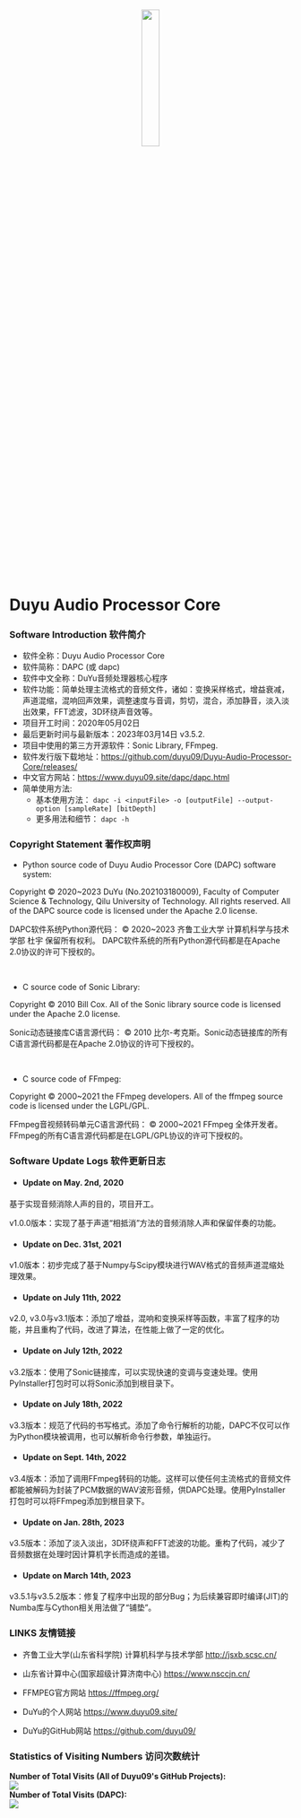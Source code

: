 <p align="center">
  <br>
  <img src="https://github.com/duyu09/Audio-Processing-Website/assets/92843163/b1ba666d-840c-4365-8975-65a33b8d7517" style="width:25%;">
</p>
<br>

# Duyu Audio Processor Core

### Software Introduction  软件简介

- 软件全称：Duyu Audio Processor Core
- 软件简称：DAPC (或 dapc)
- 软件中文全称：DuYu音频处理器核心程序
- 软件功能：简单处理主流格式的音频文件，诸如：变换采样格式，增益衰减，声道混缩，混响回声效果，调整速度与音调，剪切，混合，添加静音，淡入淡出效果，FFT滤波，3D环绕声音效等。
- 项目开工时间：2020年05月02日
- 最后更新时间与最新版本：2023年03月14日 v3.5.2.
- 项目中使用的第三方开源软件：Sonic Library, FFmpeg.
- 软件发行版下载地址：https://github.com/duyu09/Duyu-Audio-Processor-Core/releases/
- 中文官方网站：https://www.duyu09.site/dapc/dapc.html
- 简单使用方法:
  - 基本使用方法：
`dapc -i <inputFile> -o [outputFile] --output-option [sampleRate] [bitDepth]`
  - 更多用法和细节：
`dapc -h`

### Copyright Statement  著作权声明

- Python source code of Duyu Audio Processor Core (DAPC) software system:

Copyright &copy; 2020~2023 DuYu (No.202103180009), Faculty of Computer Science & Technology, Qilu University of Technology. All rights reserved. All of the DAPC source code is licensed under the Apache 2.0 license.

DAPC软件系统Python源代码： &copy; 2020~2023 齐鲁工业大学 计算机科学与技术学部 杜宇 保留所有权利。 DAPC软件系统的所有Python源代码都是在Apache 2.0协议的许可下授权的。

<br>

- C source code of Sonic Library:

Copyright &copy; 2010 Bill Cox. All of the Sonic library source code is licensed under the Apache 2.0 license.

Sonic动态链接库C语言源代码： &copy; 2010 比尔-考克斯。Sonic动态链接库的所有C语言源代码都是在Apache 2.0协议的许可下授权的。

<br>

- C source code of FFmpeg:

Copyright &copy; 2000~2021 the FFmpeg developers. All of the ffmpeg source code is licensed under the LGPL/GPL.

FFmpeg音视频转码单元C语言源代码： &copy; 2000~2021 FFmpeg 全体开发者。FFmpeg的所有C语言源代码都是在LGPL/GPL协议的许可下授权的。

### Software Update Logs  软件更新日志

- #### Update on May. 2nd, 2020

基于实现音频消除人声的目的，项目开工。

v1.0.0版本：实现了基于声道“相抵消”方法的音频消除人声和保留伴奏的功能。

- #### Update on Dec. 31st, 2021

v1.0版本：初步完成了基于Numpy与Scipy模块进行WAV格式的音频声道混缩处理效果。

- #### Update on July 11th, 2022

v2.0, v3.0与v3.1版本：添加了增益，混响和变换采样等函数，丰富了程序的功能，并且重构了代码，改进了算法，在性能上做了一定的优化。

- #### Update on July 12th, 2022

v3.2版本：使用了Sonic链接库，可以实现快速的变调与变速处理。使用PyInstaller打包时可以将Sonic添加到根目录下。

- #### Update on July 18th, 2022

v3.3版本：规范了代码的书写格式。添加了命令行解析的功能，DAPC不仅可以作为Python模块被调用，也可以解析命令行参数，单独运行。

- #### Update on Sept. 14th, 2022

v3.4版本：添加了调用FFmpeg转码的功能。这样可以使任何主流格式的音频文件都能被解码为封装了PCM数据的WAV波形音频，供DAPC处理。使用PyInstaller打包时可以将FFmpeg添加到根目录下。

- #### Update on Jan. 28th, 2023

v3.5版本：添加了淡入淡出，3D环绕声和FFT滤波的功能。重构了代码，减少了音频数据在处理时因计算机字长而造成的差错。

- #### Update on March 14th, 2023

v3.5.1与v3.5.2版本：修复了程序中出现的部分Bug；为后续兼容即时编译(JIT)的Numba库与Cython相关用法做了“铺垫”。

### LINKS 友情链接

- 齐鲁工业大学(山东省科学院) 计算机科学与技术学部 http://jsxb.scsc.cn/
  
- 山东省计算中心(国家超级计算济南中心) https://www.nsccjn.cn/

- FFMPEG官方网站 https://ffmpeg.org/

- DuYu的个人网站 https://www.duyu09.site/

- DuYu的GitHub网站 https://github.com/duyu09/

### Statistics of Visiting Numbers  访问次数统计

<div><b>Number of Total Visits (All of Duyu09's GitHub Projects): </b><br><img src="https://profile-counter.glitch.me/duyu09/count.svg" /></div> 

<div><b>Number of Total Visits (DAPC): </b><br><img src="https://profile-counter.glitch.me/duyu09-DAPC/count.svg" /></div> 

